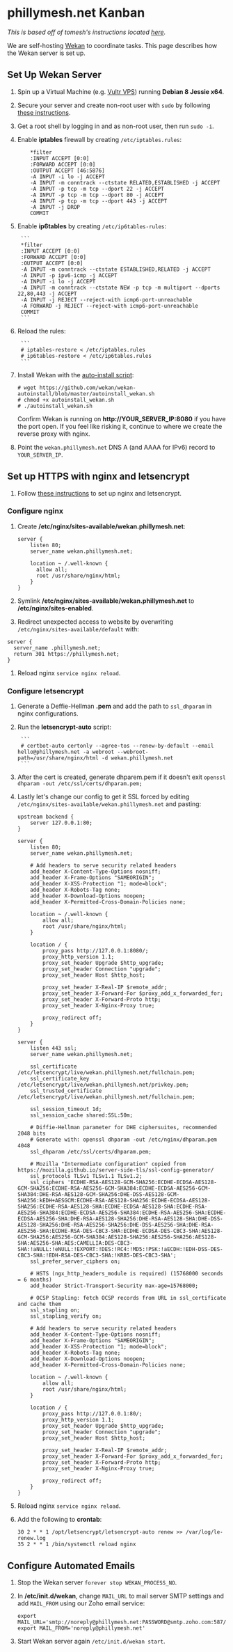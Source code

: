 # phillymesh.net Kanban

*This is based off of tomesh's instructions located [here](https://github.com/tomesh/documents/blob/master/service_setup/wekan.md).*

We are self-hosting [Wekan](https://github.com/wekan/wekan) to coordinate tasks. This page describes how the Wekan server is set up.

## Set Up Wekan Server

1. Spin up a Virtual Machine (e.g. [Vultr VPS](https://www.vultr.com/)) running **Debian 8 Jessie x64**.

1. Secure your server and create non-root user with `sudo` by following [these instructions](https://www.digitalocean.com/community/tutorials/initial-server-setup-with-ubuntu-14-04).

1. Get a root shell by logging in and as non-root user, then run `sudo -i`.

1. Enable **iptables** firewall by creating `/etc/iptables.rules`:

	```
        *filter
        :INPUT ACCEPT [0:0]
        :FORWARD ACCEPT [0:0]
        :OUTPUT ACCEPT [46:5876]
        -A INPUT -i lo -j ACCEPT
        -A INPUT -m conntrack --ctstate RELATED,ESTABLISHED -j ACCEPT
        -A INPUT -p tcp -m tcp --dport 22 -j ACCEPT
        -A INPUT -p tcp -m tcp --dport 80 -j ACCEPT
        -A INPUT -p tcp -m tcp --dport 443 -j ACCEPT
        -A INPUT -j DROP
        COMMIT
	```

1. Enable **ip6tables** by creating `/etc/ip6tables-rules`:

        ```
        *filter
        :INPUT ACCEPT [0:0]
        :FORWARD ACCEPT [0:0]
        :OUTPUT ACCEPT [0:0]
        -A INPUT -m conntrack --ctstate ESTABLISHED,RELATED -j ACCEPT
        -A INPUT -p ipv6-icmp -j ACCEPT
        -A INPUT -i lo -j ACCEPT
        -A INPUT -m conntrack --ctstate NEW -p tcp -m multiport --dports 22,80,443 -j ACCEPT
        -A INPUT -j REJECT --reject-with icmp6-port-unreachable
        -A FORWARD -j REJECT --reject-with icmp6-port-unreachable
        COMMIT
        ```

1. Reload the rules:

        ```
        # iptables-restore < /etc/iptables.rules
        # ip6tables-restore < /etc/ip6tables.rules
        ```

1. Install Wekan with the [auto-install script](https://github.com/wekan/wekan-autoinstall/blob/master/autoinstall_wekan.sh):

	```
	# wget https://github.com/wekan/wekan-autoinstall/blob/master/autoinstall_wekan.sh
	# chmod +x autoinstall_wekan.sh
	# ./autoinstall_wekan.sh
	```

	Confirm Wekan is running on **http://YOUR_SERVER_IP:8080** if you have the port open. If you feel like risking it, continue to where we create the reverse proxy with nginx.

1. Point the `wekan.phillymesh.net` DNS A (and AAAA for IPv6) record to `YOUR_SERVER_IP`.

## Set up HTTPS with nginx and letsencrypt

1. Follow [these instructions](https://www.digitalocean.com/community/tutorials/how-to-secure-nginx-with-let-s-encrypt-on-ubuntu-14-04) to set up nginx and letsencrypt.

### Configure nginx

1. Create **/etc/nginx/sites-available/wekan.phillymesh.net**:

    ```
    server {
        listen 80;
        server_name wekan.phillymesh.net;

        location ~ /.well-known {
          allow all;
          root /usr/share/nginx/html;
        }
    }
    ```

1. Symlink **/etc/nginx/sites-available/wekan.phillymesh.net** to **/etc/nginx/sites-enabled**.

1. Redirect unexpected access to website by overwriting `/etc/nginx/sites-available/default` with:

  ```
  server {
    server_name .phillymesh.net;
    return 301 https://phillymesh.net;
  }
  ```

1. Reload nginx `service nginx reload`.

### Configure letsencrypt

1. Generate a Deffie-Hellman **.pem** and add the path to `ssl_dhparam` in nginx configurations.

1. Run the **letsencrypt-auto** script:

        ```
        # certbot-auto certonly --agree-tos --renew-by-default --email hello@phillymesh.net -a webroot --webroot-path=/usr/share/nginx/html -d wekan.phillymesh.net
        ```

1. After the cert is created, generate dhparem.pem if it doesn't exit
        ```
        openssl dhparam -out /etc/ssl/certs/dhparam.pem;
        ```

1. Lastly let's change our config to get it SSL forced by editing `/etc/nginx/sites-available/wekan.phillymesh.net` and pasting:

    ```
    upstream backend {
        server 127.0.0.1:80;
    }

    server {
        listen 80;
        server_name wekan.phillymesh.net;

        # Add headers to serve security related headers
        add_header X-Content-Type-Options nosniff;
        add_header X-Frame-Options "SAMEORIGIN";
        add_header X-XSS-Protection "1; mode=block";
        add_header X-Robots-Tag none;
        add_header X-Download-Options noopen;
        add_header X-Permitted-Cross-Domain-Policies none;

        location ~ /.well-known {
            allow all;
            root /usr/share/nginx/html;
        }

        location / {
            proxy_pass http://127.0.0.1:8080/;
            proxy_http_version 1.1;
            proxy_set_header Upgrade $http_upgrade;
            proxy_set_header Connection "upgrade";
            proxy_set_header Host $http_host;

            proxy_set_header X-Real-IP $remote_addr;
            proxy_set_header X-Forward-For $proxy_add_x_forwarded_for;
            proxy_set_header X-Forward-Proto http;
            proxy_set_header X-Nginx-Proxy true;

            proxy_redirect off;
        }
    }

    server {
        listen 443 ssl;
        server_name wekan.phillymesh.net;

        ssl_certificate /etc/letsencrypt/live/wekan.phillymesh.net/fullchain.pem;
        ssl_certificate_key /etc/letsencrypt/live/wekan.phillymesh.net/privkey.pem;
        ssl_trusted_certificate /etc/letsencrypt/live/wekan.phillymesh.net/fullchain.pem;

        ssl_session_timeout 1d;
        ssl_session_cache shared:SSL:50m;

        # Diffie-Hellman parameter for DHE ciphersuites, recommended 2048 bits
        # Generate with: openssl dhparam -out /etc/nginx/dhparam.pem 4048
        ssl_dhparam /etc/ssl/certs/dhparam.pem;

        # Mozilla "Intermediate configuration" copied from https://mozilla.github.io/server-side-tls/ssl-config-generator/
        ssl_protocols TLSv1 TLSv1.1 TLSv1.2;
        ssl_ciphers 'ECDHE-RSA-AES128-GCM-SHA256:ECDHE-ECDSA-AES128-GCM-SHA256:ECDHE-RSA-AES256-GCM-SHA384:ECDHE-ECDSA-AES256-GCM-SHA384:DHE-RSA-AES128-GCM-SHA256:DHE-DSS-AES128-GCM-SHA256:kEDH+AESGCM:ECDHE-RSA-AES128-SHA256:ECDHE-ECDSA-AES128-SHA256:ECDHE-RSA-AES128-SHA:ECDHE-ECDSA-AES128-SHA:ECDHE-RSA-AES256-SHA384:ECDHE-ECDSA-AES256-SHA384:ECDHE-RSA-AES256-SHA:ECDHE-ECDSA-AES256-SHA:DHE-RSA-AES128-SHA256:DHE-RSA-AES128-SHA:DHE-DSS-AES128-SHA256:DHE-RSA-AES256-SHA256:DHE-DSS-AES256-SHA:DHE-RSA-AES256-SHA:ECDHE-RSA-DES-CBC3-SHA:ECDHE-ECDSA-DES-CBC3-SHA:AES128-GCM-SHA256:AES256-GCM-SHA384:AES128-SHA256:AES256-SHA256:AES128-SHA:AES256-SHA:AES:CAMELLIA:DES-CBC3-SHA:!aNULL:!eNULL:!EXPORT:!DES:!RC4:!MD5:!PSK:!aECDH:!EDH-DSS-DES-CBC3-SHA:!EDH-RSA-DES-CBC3-SHA:!KRB5-DES-CBC3-SHA';
        ssl_prefer_server_ciphers on;

        # HSTS (ngx_http_headers_module is required) (15768000 seconds = 6 months)
        add_header Strict-Transport-Security max-age=15768000;

        # OCSP Stapling: fetch OCSP records from URL in ssl_certificate and cache them
        ssl_stapling on;
        ssl_stapling_verify on;

        # Add headers to serve security related headers
        add_header X-Content-Type-Options nosniff;
        add_header X-Frame-Options "SAMEORIGIN";
        add_header X-XSS-Protection "1; mode=block";
        add_header X-Robots-Tag none;
        add_header X-Download-Options noopen;
        add_header X-Permitted-Cross-Domain-Policies none;

        location ~ /.well-known {
            allow all;
            root /usr/share/nginx/html;
        }

        location / {
            proxy_pass http://127.0.0.1:80/;
            proxy_http_version 1.1;
            proxy_set_header Upgrade $http_upgrade;
            proxy_set_header Connection "upgrade";
            proxy_set_header Host $http_host;

            proxy_set_header X-Real-IP $remote_addr;
            proxy_set_header X-Forward-For $proxy_add_x_forwarded_for;
            proxy_set_header X-Forward-Proto http;
            proxy_set_header X-Nginx-Proxy true;

            proxy_redirect off;
        }
    }
    ```

1. Reload nginx `service nginx reload`.

1. Add the following to **crontab**:

	```
	30 2 * * 1 /opt/letsencrypt/letsencrypt-auto renew >> /var/log/le-renew.log
	35 2 * * 1 /bin/systemctl reload nginx
	```

## Configure Automated Emails

1. Stop the Wekan server `forever stop WEKAN_PROCESS_NO`.

1. In **/etc/init.d/wekan**, change `MAIL_URL` to mail server SMTP settings and add `MAIL_FROM` using our Zoho email service:

	```
	export MAIL_URL='smtp://noreply@phillymesh.net:PASSWORD@smtp.zoho.com:587/'
	export MAIL_FROM='noreply@phillymesh.net'
	```

1. Start Wekan server again `/etc/init.d/wekan start`.
